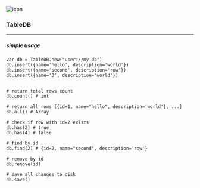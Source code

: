 ![icon](https://user-images.githubusercontent.com/12999437/186977912-32173e22-1325-41bc-94e0-30612efe181e.png)
### TableDB
____
##### simple usage
```
var db = TableDB.new("user://my.db")
db.insert({name='hello', description='world'})
db.insert({name='second', description='row'})
db.insert({name='3', description='world'})


# return total rows count
db.count() # int

# return all rows [{id=1, name="hello", description='world'}, ...]
db.all() # Array

# check if row with id=2 exists
db.has(2) # true 
db.has(4) # false

# find by id
db.find(2) # {id=2, name="second", description='row'}

# remove by id
db.remove(id)

# save all changes to disk
db.save()
```
